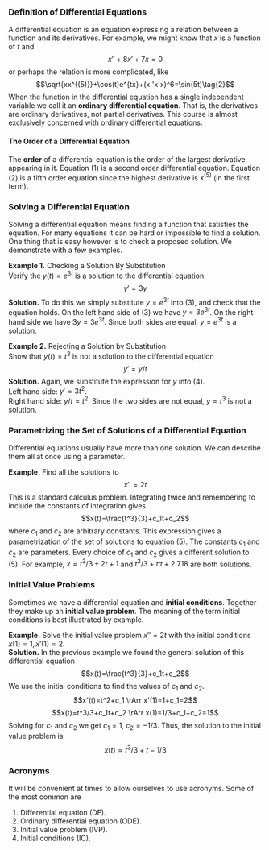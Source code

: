 ### Definition of Differential Equations
A differential equation is an equation expressing a relation between a function and its derivatives. For example, we might know that $x$ is a function of $t$ and
$$x''+8x'+7x=0\tag{1}$$
or perhaps the relation is more complicated, like
$$\sqrt{xx^{(5)}}+\cos(t)e^{tx}+(x''x'x)^6=\sin(5t)\tag{2}$$
When the function in the differential equation has a single independent variable we call it an **ordinary differential equation**. That is, the derivatives are ordinary derivatives, not partial derivatives. This course is almost exclusively concerned with ordinary differential equations.
#### The Order of a Differential Equation
The **order** of a differential equation is the order of the largest derivative appearing in it. Equation $(1)$ is a second order differential equation. Equation $(2)$ is a fifth order equation since the highest derivative is $x^{(5)}$ (in the first term).

### Solving a Differential Equation
Solving a differential equation means finding a function that satisfies the equation. For many equations it can be hard or impossible to find a solution. One thing that is easy however is to check a proposed solution. We demonstrate with a few examples.

**Example 1.** Checking a Solution By Substitution  
Verify the $y(t) = e^{3t}$ is a solution to the differential equation
$$y'=3y\tag{3}$$
**Solution.** To do this we simply substitute $y = e^{3t}$ into $(3)$, and check that the equation holds. On the left hand side of $(3)$ we have $y = 3e^{3t}$. On the right hand side we have $3y = 3e^{3t}$. Since both sides are equal, $y = e^{3t}$ is a solution.

**Example 2.** Rejecting a Solution by Substitution  
Show that $y(t) = t^3$ is not a solution to the differential equation
$$y'=y/t\tag{4}$$
**Solution.** Again, we substitute the expression for $y$ into $(4)$.  
Left hand side: $y' = 3t^2$.  
Right hand side: $y/t = t^2$. Since the two sides are not equal, $y = t^3$ is not a solution.

### Parametrizing the Set of Solutions of a Differential Equation
Differential equations usually have more than one solution. We can describe them all at once using a parameter.

**Example.** Find all the solutions to
$$x''=2t\tag{5}$$
This is a standard calculus problem. Integrating twice and remembering to include the constants of integration gives
$$x(t)=\frac{t^3}{3}+c_1t+c_2$$
where $c_1$ and $c_2$ are arbitrary constants. This expression gives a parametrization of the set of solutions to equation $(5)$. The constants $c_1$ and $c_2$ are parameters. Every choice of $c_1$ and $c_2$ gives a different solution to $(5)$. For example, $x = t^3/3 + 2t + 1$ and $t^3/3 + \pi t + 2.718$ are both solutions.

### Initial Value Problems
Sometimes we have a differential equation and **initial conditions**. Together they make up an **initial value problem**. The meaning of the term initial conditions is best illustrated by example.

**Example.** Solve the initial value problem $x'' = 2t$ with the initial conditions $x(1) = 1, x'(1) = 2$.  
**Solution.** In the previous example we found the general solution of this differential equation
$$x(t)=\frac{t^3}{3}+c_1t+c_2$$
We use the initial conditions to find the values of $c_1$ and $c_2$.
$$x'(t)=t^2+c_1 \rArr x'(1)=1+c_1=2$$
$$x(t)=t^3/3+c_1t+c_2 \rArr x(1)=1/3+c_1+c_2=1$$
Solving for $c_1$ and $c_2$ we get $c_1 = 1$, $c_2 = -1/3$. Thus, the solution to the initial value problem is
$$x(t)=t^3/3+t-1/3$$

### Acronyms
It will be convenient at times to allow ourselves to use acronyms. Some of the most common are
1. Differential equation (DE).
2. Ordinary differential equation (ODE).
3. Initial value problem (IVP).
4. Initial conditions (IC).
